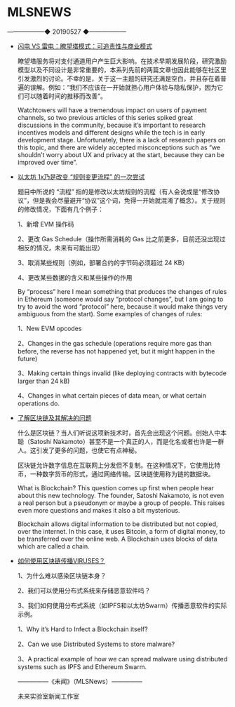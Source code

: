 # ​MLSNEWS
——————◆
20190527
◆——————
* [闪电 VS 雷电：瞭望塔模式：可追责性与商业模式](https://medium.com/crypto-punks/lightning-vs-raiden-watchtowers-accountability-business-models-celer-pisa-833384f01ad0)

  瞭望塔服务将对支付通道用户产生巨大影响。在技术早期发展阶段，研究激励模型以及不同设计是非常重要的，本系列先前的两篇文章也因此能够在社区里引发激烈的讨论。不幸的是，关于这一主题的研究还满是空白，并且存在着普遍的误解。例如：“我们不应该在一开始就担心用户体验与隐私保护，因为它们可以随着时间的推移而改善”。
  
  Watchtowers will have a tremendous impact on users of payment channels, so two previous articles of this series spiked great discussions in the community, because it’s important to research incentives models and different designs while the tech is in early development stage. Unfortunately, there is a lack of research papers on this topic, and there are widely accepted misconceptions such as “we shouldn’t worry about UX and privacy at the start, because they can be improved over time”.
* [以太坊 1x乃是改变 “规则变更流程” 的一次尝试](https://medium.com/@akhounov/ethereum-1x-as-an-attempt-to-change-the-process-783efa23cf60)

  题目中所说的 “流程” 指的是修改以太坊规则的流程（有人会说成是“修改协议”，但是我会尽量避开“协议”这个词，免得一开始就混淆了概念）。关于规则的修改情况，下面有几个例子：

  1、新增 EVM 操作码
  
  2、更改 Gas Schedule（操作所需消耗的 Gas 比之前更多，目前还没出现过相反的情况，未来有可能出现）

  3、取消某些规则（例如，部署合约的字节码必须超过 24 KB）

  4、更改某些数据的含义和某些操作的作用

  By “process” here I mean something that produces the changes of rules in Ethereum (someone would say “protocol changes”, but I am going to try to avoid the word “protocol” here, because it would make things very ambiguous from the start). Some examples of changes of rules:

  1、New EVM opcodes

  2、Changes in the gas schedule (operations require more gas than before, the reverse has not happened yet, but it might happen in the future)

  3、Making certain things invalid (like deploying contracts with bytecode larger than 24 kB)

  4、Changes in what certain pieces of data mean, or what certain operations do.
* [了解区块链及其解决的问题](https://hackernoon.com/understanding-blockchain-and-what-problems-does-it-solve-7ac8f06706a9)

  什么是区块链？当人们听说这项新技术时，首先会出现这个问题。创始人中本聪（Satoshi Nakamoto）甚至不是一个真正的人，而是化名或者也许是一群人。这引发了更多的问题，也使它有点神秘。

  区块链允许数字信息在互联网上分发但不复制。在这种情况下，它使用比特币，一种数字货币的形式，通过网络传输。区块链使用称为链的数据块。

  What is Blockchain? This question comes up first when people hear about this new technology. The founder, Satoshi Nakamoto, is not even a real person but a pseudonym or maybe a group of people. This raises even more questions and makes it also a bit mysterious.

  Blockchain allows digital information to be distributed but not copied, over the internet. In this case, it uses Bitcoin, a form of digital money, to be transferred over the online web. A Blockchain uses blocks of data which are called a chain.
* [如何使用区块链传播VIRUSES？](https://hackernoon.com/how-to-use-blockchains-for-spreading-viruses-690a5a4c65cf)

  1、为什么难以感染区块链本身？

  2、我们可以使用分布式系统来存储恶意软件吗？

  3、我们如何使用分布式系统（如IPFS和以太坊Swarm）传播恶意软件的实际示例。

  1、Why it’s Hard to Infect a Blockchain itself?

  2、Can we use Distributed Systems to store malware?

  3、A practical example of how we can spread malware using distributed systems such as IPFS and Ethereum Swarm.
  
  —————《未闻》（MLSNews）—————
                      
   未来实验室新闻工作室